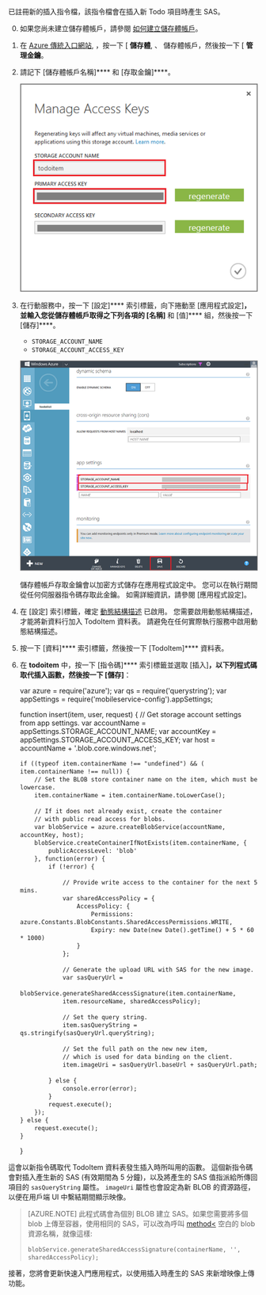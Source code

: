已註冊新的插入指令檔，該指令檔會在插入新 Todo 項目時產生 SAS。

0. 如果您尚未建立儲存體帳戶，請參閱 [如何建立儲存體帳戶](../storage/storage-create-storage-account.md)。

1. 在 [Azure 傳統入口網站](https://manage.windowsazure.com/), ，按一下 [ **儲存體**, 、 儲存體帳戶，然後按一下 [ **管理金鑰**。

2. 請記下 [儲存體帳戶名稱]**** 和 [存取金鑰]****。

    ![](./media/mobile-services-configure-blob-storage/mobile-blob-storage-account-keys.png)

3. 在行動服務中，按一下 [設定]**** 索引標籤，向下捲動至 [應用程式設定]****，並輸入您從儲存體帳戶取得之下列各項的 [名稱]**** 和 [值]**** 組，然後按一下 [儲存]****。

    + `STORAGE_ACCOUNT_NAME`
    + `STORAGE_ACCOUNT_ACCESS_KEY`

    ![](./media/mobile-services-configure-blob-storage/mobile-blob-storage-app-settings.png)

    儲存體帳戶存取金鑰會以加密方式儲存在應用程式設定中。 您可以在執行期間從任何伺服器指令碼存取此金鑰。 如需詳細資訊，請參閱 [應用程式設定]。

4. 在 [設定] 索引標籤，確定 [動態結構描述](http://msdn.microsoft.com/library/windowsazure/b6bb7d2d-35ae-47eb-a03f-6ee393e170f7) 已啟用。 您需要啟用動態結構描述，才能將新資料行加入 TodoItem 資料表。 請避免在任何實際執行服務中啟用動態結構描述。

4. 按一下 [資料]**** 索引標籤，然後按一下 [TodoItem]**** 資料表。

5.  在 **todoitem** 中，按一下 [指令碼]**** 索引標籤並選取 [插入]****，以下列程式碼取代插入函數，然後按一下 [儲存]****：

    var azure = require('azure');
    var qs = require('querystring');
    var appSettings = require('mobileservice-config').appSettings;
    
    function insert(item, user, request) {
        // Get storage account settings from app settings. 
        var accountName = appSettings.STORAGE_ACCOUNT_NAME;
        var accountKey = appSettings.STORAGE_ACCOUNT_ACCESS_KEY;
        var host = accountName + '.blob.core.windows.net';
    
        if ((typeof item.containerName !== "undefined") && (
        item.containerName !== null)) {
            // Set the BLOB store container name on the item, which must be lowercase.
            item.containerName = item.containerName.toLowerCase();
    
            // If it does not already exist, create the container 
            // with public read access for blobs.        
            var blobService = azure.createBlobService(accountName, accountKey, host);
            blobService.createContainerIfNotExists(item.containerName, {
                publicAccessLevel: 'blob'
            }, function(error) {
                if (!error) {
    
                    // Provide write access to the container for the next 5 mins.        
                    var sharedAccessPolicy = {
                        AccessPolicy: {
                            Permissions: azure.Constants.BlobConstants.SharedAccessPermissions.WRITE,
                            Expiry: new Date(new Date().getTime() + 5 * 60 * 1000)
                        }
                    };
    
                    // Generate the upload URL with SAS for the new image.
                    var sasQueryUrl = 
                    blobService.generateSharedAccessSignature(item.containerName, 
                    item.resourceName, sharedAccessPolicy);
    
                    // Set the query string.
                    item.sasQueryString = qs.stringify(sasQueryUrl.queryString);
    
                    // Set the full path on the new new item, 
                    // which is used for data binding on the client. 
                    item.imageUri = sasQueryUrl.baseUrl + sasQueryUrl.path;
    
                } else {
                    console.error(error);
                }
                request.execute();
            });
        } else {
            request.execute();
        }
    }

這會以新指令碼取代 TodoItem 資料表發生插入時所叫用的函數。 這個新指令碼會對插入產生新的 SAS (有效期間為 5 分鐘)，以及將產生的 SAS 值指派給所傳回項目的 `sasQueryString` 屬性。 `imageUri` 屬性也會設定為新 BLOB 的資源路徑，以便在用戶端 UI 中繫結期間顯示映像。
>[AZURE.NOTE] 此程式碼會為個別 BLOB 建立 SAS。如果您需要將多個 blob 上傳至容器，使用相同的 SAS，可以改為呼叫 [method<](http://go.microsoft.com/fwlink/?LinkId=390455)</a> 空白的 blob 資源名稱，就像這樣: 
>                 
>     blobService.generateSharedAccessSignature(containerName, '', sharedAccessPolicy);

接著，您將會更新快速入門應用程式，以使用插入時產生的 SAS 來新增映像上傳功能。







[app settings]: http://msdn.microsoft.com/library/windowsazure/b6bb7d2d-35ae-47eb-a03f-6ee393e170f7 

